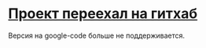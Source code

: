 # [Проект переехал на гитхаб](https://github.com/aishek/modulargrid) #

Версия на google-code больше не поддерживается.